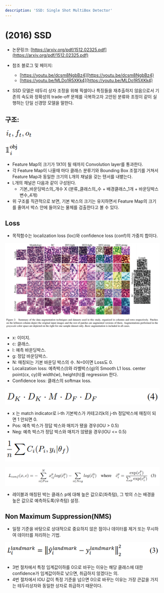 ```yaml
---
description: 'SSD: Single Shot MultiBox Detector'
---
```


# \(2016\) SSD

* 논문링크: [https://arxiv.org/pdf/1512.02325.pdf](https://arxiv.org/pdf/1512.02325.pdf)
* 참조 블로그 및 페이지:
  * [https://youtu.be/dcsm8NgbBz4](https://youtu.be/dcsm8NgbBz4)
  * [https://youtu.be/MLDo1R5XKk4](https://youtu.be/MLDo1R5XKk4)



* SSD 모델은 테두리 상자 조정을 위해 픽셀이나 특징들을 재추출하지 않음으로서 기존의 속도와 정확성의 trade-off 문제를 극복하고자 고안된 분류와 조정이 같이 실행하는 단일 신경망 모델을 말한다.

## 구조:

![](../.gitbook/assets/image%20%2895%29.png)

![ ](../.gitbook/assets/image%20%2874%29.png)

* Feature Map의 크기가 1X1이 될 때까지 Convolution layer를 통과한다. 
* 각 Feature Map이 나올때 마다 클래스 분류기와 Bounding Box 조절기를 거쳐서 Feature Map과 동일한 크기의 L개의 채널을 갖는 텐서를 내뱉는다. 
* L개의 채널은 다음과 같이 구성된다.
  * 기본\_바운딩박스의\_개수 X \(분류\_클래스의\_수 + 배경클래스\_1개 + 바운딩박스변수\_4개\)
* 위 구조를 직관적으로 보면, 기본 박스의 크기는 유지하면서  Feature Map의 크기를 줄여서 박스 안에 들어오는 물체를 검출한다고 볼 수 있다.

## Loss

* 목적함수는 localization loss \(loc\)와 confidence loss \(conf\)의 가중치 합이다.

![Objective Function](../.gitbook/assets/image%20%28103%29.png)

* x: 이미지.
* c: 클래스.
* l: 예측 바운딩박스.
* g: 정답 바운딩박스.
* N: 매칭되는 기본 바운딩 박스의 수. N=0이면 Loss도 0.
* Localization loss: 예측박스\(l\)와 라벨박스\(g\)의 Smooth L1 loss. center point\(cx, cy\)와 width\(w\), height\(h\)를 regression 한다.
* Confidence loss: 클래스의 softmax loss.

![Localization loss](../.gitbook/assets/image%20%2873%29.png)

* x 는 match indicator로 i-th 기본박스가 카테고리k의 j-th 정답박스에 매칭이 되면 1 안되면 0.
* Pos: 예측 박스가 정답 박스와 매치가 됐을 경우\(IOU &gt; 0.5\)
* Neg: 예측 박스가 정답 박스와 매치가 않됐을 경우\(IOU &lt;= 0.5\)

![Smooth L1 loss](../.gitbook/assets/image%20%2887%29.png)

![Confidence loss](../.gitbook/assets/image.png)

* 레이블과 매칭된 박는 클래스 p에 대해 높은 값으로\(좌측텀\), 그 밖의 스는 배경을 높은 값으로 예측하도록\(우측텀\) 설정.

## Non Maximum Suppression\(NMS\)

* 일정 기준을 바탕으로 상대적으로 중요하지 않은 점이나 데이터를 제거 또는 무시하여 데이터를 처리하는 기법.

![](../.gitbook/assets/image%20%2815%29.png)

* 3번 절차에서 특정 임계값이하를 0으로 바꾸는 이유는 해당 클래스에 대한 confidence가 임계값이하로 낮으면, 취급하지 않겠다는 의.
* 4번 절차에서 IOU 값이 특정 기준을 넘으면 0으로 바꾸는 이유는 가장 큰값을 가지는 테두리상자와 동일한 상자로 취급하기 때문이다.



